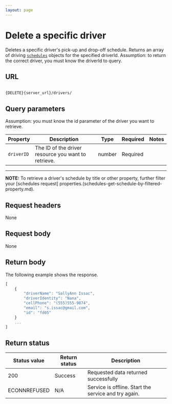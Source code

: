 ```yaml
---
layout: page
---
```

# Delete a specific driver

Deletes a specific driver's pick-up and drop-off schedule.
Returns an array of driving [`schedules`](schedules) objects for the specified driverId.
Assumption: to return the correct driver, you must know the driverId to query.

## URL

```shell

{DELETE}{server_url}/drivers/
```

## Query parameters

Assumption: you must know the id parameter of the driver you want to retrieve.

| Property | Description | Type | Required | Notes |
| -------------- | ------ | ------------ |------------ |------------ |
| `driverID` | The ID of the driver resource you want to retrieve. | number | Required |  |

---

**NOTE:**
To retrieve a driver's schedule by title or other property, further filter your [schedules request] properties.(schedules-get-schedule-by-filtered-property.md).

## Request headers

None

## Request body

None

## Return body

The following example shows the response.

```js
[
    {
        "driverName": "SallyAnn Issac",
        "driverIdentity": "Nana",
        "cellPhone": "(555)555-9874",
        "email": "s.issac@gmail.com",
        "id": "fd05"
    }
    ...
]
```

## Return status

| Status value | Return status | Description |
| ------------- | ----------- | ----------- |
| 200 | Success | Requested data returned successfully |
|  ECONNREFUSED | N/A | Service is offline. Start the service and try again. |
